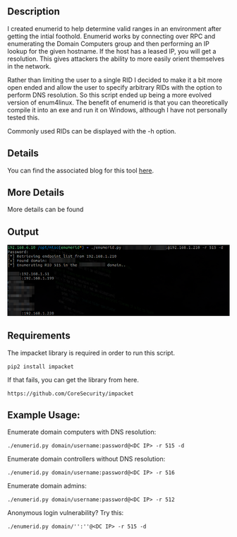 ## Description
I created enumerid to help determine valid ranges in an environment after getting the intial foothold. Enumerid works by connecting over RPC and enumerating the Domain Computers group and then performing an IP lookup for the given hostname. If the host has a leased IP, you will get a resolution. This gives attackers the ability to more easily orient themselves in the network.

Rather than limiting the user to a single RID I decided to make it a bit more open ended and allow the user to specify arbitrary RIDs with the option to perform DNS resolution. So this script ended up being a more evolved version of enum4linux. The benefit of enumerid is that you can theoretically compile it into an exe and run it on Windows, although I have not personally tested this.

Commonly used RIDs can be displayed with the -h option.

## Details
You can find the associated blog for this tool [here](https://gilks.github.io/post/enumerid/).

## More Details
More details can be found 

## Output
![enumerid example](example/enumerid_example.png "enumerid example")

## Requirements
The impacket library is required in order to run this script.
```
pip2 install impacket
```

If that fails, you can get the library from here.
```
https://github.com/CoreSecurity/impacket
```

## Example Usage:
Enumerate domain computers with DNS resolution:
```
./enumerid.py domain/username:password@<DC IP> -r 515 -d
```
Enumerate domain controllers without DNS resolution:
```
./enumerid.py domain/username:password@<DC IP> -r 516
```
Enumerate domain admins:
```
./enumerid.py domain/username:password@<DC IP> -r 512
```
Anonymous login vulnerability? Try this:
```
./enumerid.py domain/'':''@<DC IP> -r 515 -d
```